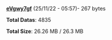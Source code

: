 [**eVgwy7gf**](/data/eVgwy7gf.txt) (25/11/22 - 05:57)- 267 bytes

**Total Datas**: 4835

**Total Size**: 26.26 MB / 26.3 MB